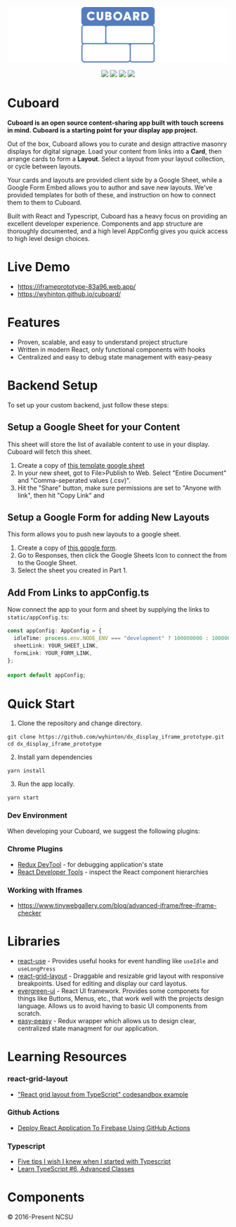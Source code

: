 ![Cuboard](.github/CUBOARD_LOGO_CENTERED.svg)

<p align="center">
<img src = "https://github.com/wyhinton/dx_display_iframe_prototype/actions/workflows/firebase.js.yml/badge.svg">
<img src = "https://img.shields.io/badge/License-MIT-yellow.svg">
<img src = "https://badges.aleen42.com/src/typescript.svg">
<img src = "https://badges.aleen42.com/src/react.svg">
</p>

# Cuboard

**Cuboard is an open source content-sharing app built with touch screens in mind. Cuboard is a starting point for your display app project.**

Out of the box, Cuboard allows you to curate and design attractive masonry displays for digital signage. Load your content from links into a **Card**, then arrange cards to form a **Layout**. Select a layout from your layout collection, or cycle between layouts.

Your cards and layouts are provided client side by a Google Sheet, while a Google Form Embed allows you to author and save new layouts. We've provided templates for both of these, and instruction on how to connect them to them to Cuboard.

Built with React and Typescript, Cuboard has a heavy focus on providing an excellent developer experience. Components and app structure are thoroughly documented, and a high level AppConfig gives you quick access to high level design choices.

# Live Demo

- https://iframeprototype-83a96.web.app/
- https://wyhinton.github.io/cuboard/


# Features

- Proven, scalable, and easy to understand project structure
- Written in modern React, only functional components with hooks
- Centralized and easy to debug state management with easy-peasy

# Backend Setup

To set up your custom backend, just follow these steps:

## Setup a Google Sheet for your Content

This sheet will store the list of available content to use in your display. Cuboard will fetch this sheet.

1. Create a copy of [this template google sheet](https://docs.google.com/spreadsheets/d/1BR1AQ5Zmt_o_0dOm9AvDht0G3Q6RXQUhX71Vi4H7tTU/edit?usp=sharing)
2. In your new sheet, got to File>Publish to Web. Select "Entire Document" and "Comma-seperated values (.csv)".
3. Hit the "Share" button, make sure permissions are set to "Anyone with link", then hit "Copy Link" and

## Setup a Google Form for adding New Layouts

This form allows you to push new layouts to a google sheet.

1. Create a copy of [this google form](https://docs.google.com/forms/d/1Y2621OA3qI_Cv-Tf5zZvlV0pzVQWq2XUi90odYThzeY/edit?usp=sharing).
2. Go to Responses, then click the Google Sheets Icon to connect the from to the Google Sheet.
3. Select the sheet you created in Part 1.

## Add From Links to appConfig.ts

Now connect the app to your form and sheet by supplying the links to `static/appConfig.ts`:

```typescript
const appConfig: AppConfig = {
  idleTime: process.env.NODE_ENV === "development" ? 100000000 : 10000000,
  sheetLink: YOUR_SHEET_LINK,
  formLink: YOUR_FORM_LINK,
};

export default appConfig;
```

# Quick Start

1. Clone the repository and change directory.

```
git clone https://github.com/wyhinton/dx_display_iframe_prototype.git
cd dx_display_iframe_prototype
```

2. Install yarn dependencies

```
yarn install
```

3. Run the app locally.

```
yarn start
```

### Dev Environment

When developing your Cuboard, we suggest the following plugins:

### Chrome Plugins

- [Redux DevTool](https://chrome.google.com/webstore/detail/redux-devtools/lmhkpmbekcpmknklioeibfkpmmfibljd?hl=en) - for debugging application's state
- [React Developer Tools](https://chrome.google.com/webstore/detail/react-developer-tools/fmkadmapgofadopljbjfkapdkoienihi?hl=en) - inspect the React component hierarchies

### Working with Iframes

- https://www.tinywebgallery.com/blog/advanced-iframe/free-iframe-checker

# Libraries

- [react-use](https://github.com/streamich/react-use#readme) - Provides useful hooks for event handling like `useIdle` and `useLongPress`
- [react-grid-layout](https://github.com/react-grid-layout/react-grid-layout) - Draggable and resizable grid layout with responsive breakpoints. Used for editing and display our card layotus.
- [evergreen-ui](https://github.com/segmentio/evergreen) - React UI framework. Provides some componets for things like Buttons, Menus, etc., that work well with the projects design language. Allows us to avoid having to basic UI components from scratch.
- [easy-peasy](https://github.com/ctrlplusb/easy-peasy) - Redux wrapper which allows us to design clear, centralized state managment for our application.

# Learning Resources

### react-grid-layout

- ["React grid layout from TypeScript" codesandbox example](https://codesandbox.io/s/react-grid-layout-from-typescript-forked-46zp2)

### Github Actions

- [Deploy React Application To Firebase Using GitHub Actions](https://www.youtube.com/watch?v=kLEp5tGDqcI)

### Typescript

- [Five tips I wish I knew when I started with Typescript](https://codeburst.io/five-tips-i-wish-i-knew-when-i-started-with-typescript-c9e8609029db)
- [Learn TypeScript #6, Advanced Classes](https://www.youtube.com/watch?v=OaxeCPWTdcA)

# Components

&copy; 2016-Present NCSU

